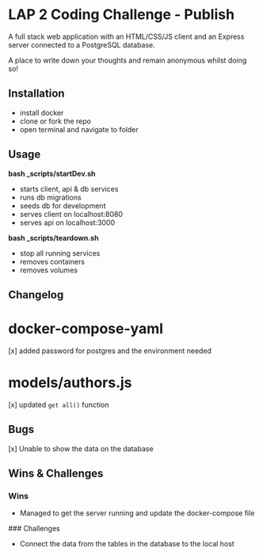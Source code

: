 #  LAP 2 Coding Challenge - Publish

A full stack web application with an HTML/CSS/JS client and an Express server connected to a PostgreSQL database.

A place to write down your thoughts and remain anonymous whilst doing so!


## Installation

 - install docker
 - clone or fork the repo
 - open terminal and navigate to folder 

 ## Usage

**bash _scripts/startDev.sh**
- starts client, api & db services
- runs db migrations
- seeds db for development
- serves client on localhost:8080
- serves api on localhost:3000

**bash _scripts/teardown.sh**
- stop all running services
- removes containers
- removes volumes

## Changelog

# docker-compose-yaml

[x] added password for postgres and the environment needed 

# models/authors.js

[x] updated `get all()` function

## Bugs

[x] Unable to show the data on the database 

## Wins & Challenges

### Wins 

- Managed to get the server running and update the docker-compose file 

### Challenges 

 - Connect the data from the tables in the database to the local host

